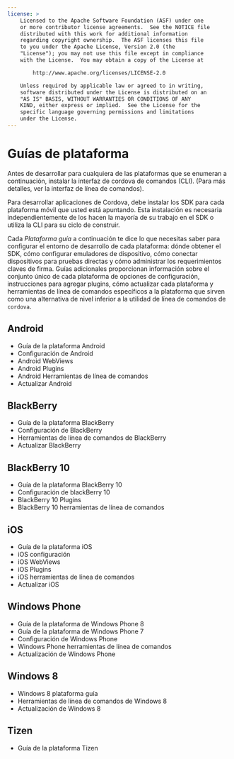 ```yaml
---
license: >
    Licensed to the Apache Software Foundation (ASF) under one
    or more contributor license agreements.  See the NOTICE file
    distributed with this work for additional information
    regarding copyright ownership.  The ASF licenses this file
    to you under the Apache License, Version 2.0 (the
    "License"); you may not use this file except in compliance
    with the License.  You may obtain a copy of the License at

        http://www.apache.org/licenses/LICENSE-2.0

    Unless required by applicable law or agreed to in writing,
    software distributed under the License is distributed on an
    "AS IS" BASIS, WITHOUT WARRANTIES OR CONDITIONS OF ANY
    KIND, either express or implied.  See the License for the
    specific language governing permissions and limitations
    under the License.
---
```


# Guías de plataforma

Antes de desarrollar para cualquiera de las plataformas que se enumeran a continuación, instalar la interfaz de cordova de comandos (CLI). (Para más detalles, ver la interfaz de línea de comandos).

Para desarrollar aplicaciones de Cordova, debe instalar los SDK para cada plataforma móvil que usted está apuntando. Esta instalación es necesaria independientemente de los hacen la mayoría de su trabajo en el SDK o utiliza la CLI para su ciclo de construir.

Cada *Plataforma guía* a continuación te dice lo que necesitas saber para configurar el entorno de desarrollo de cada plataforma: dónde obtener el SDK, cómo configurar emuladores de dispositivo, cómo conectar dispositivos para pruebas directas y cómo administrar los requerimientos claves de firma. Guías adicionales proporcionan información sobre el conjunto único de cada plataforma de opciones de configuración, instrucciones para agregar plugins, cómo actualizar cada plataforma y herramientas de línea de comandos específicos a la plataforma que sirven como una alternativa de nivel inferior a la utilidad de línea de comandos de `cordova`.

## Android

*   Guía de la plataforma Android
*   Configuración de Android
*   Android WebViews
*   Android Plugins
*   Android Herramientas de línea de comandos
*   Actualizar Android

## BlackBerry

*   Guía de la plataforma BlackBerry
*   Configuración de BlackBerry
*   Herramientas de línea de comandos de BlackBerry
*   Actualizar BlackBerry

## BlackBerry 10

*   Guía de la plataforma BlackBerry 10
*   Configuración de blackBerry 10
*   BlackBerry 10 Plugins
*   BlackBerry 10 herramientas de línea de comandos

## iOS

*   Guía de la plataforma iOS
*   iOS configuración
*   iOS WebViews
*   iOS Plugins
*   iOS herramientas de línea de comandos
*   Actualizar iOS

## Windows Phone

*   Guía de la plataforma de Windows Phone 8
*   Guía de la plataforma de Windows Phone 7
*   Configuración de Windows Phone
*   Windows Phone herramientas de línea de comandos
*   Actualización de Windows Phone

## Windows 8

*   Windows 8 plataforma guía
*   Herramientas de línea de comandos de Windows 8
*   Actualización de Windows 8

## Tizen

*   Guía de la plataforma Tizen
